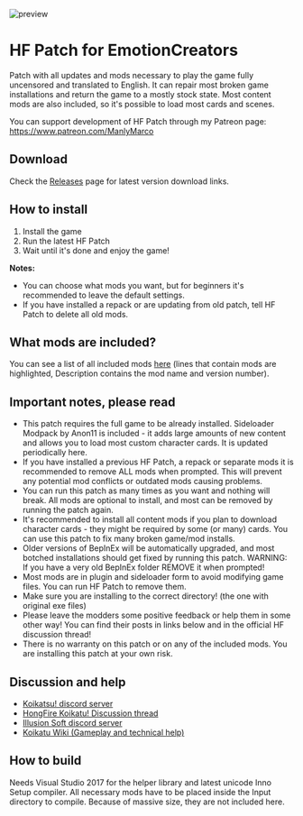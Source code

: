 ![preview](https://user-images.githubusercontent.com/39247311/49796741-cf723180-fd3d-11e8-8b8a-2d4d3de6b568.PNG)
# HF Patch for EmotionCreators
Patch with all updates and mods necessary to play the game fully uncensored and translated to English. It can repair most broken game installations and return the game to a mostly stock state. Most content mods are also included, so it's possible to load most cards and scenes.

You can support development of HF Patch through my Patreon page: https://www.patreon.com/ManlyMarco

## Download
Check the [Releases](https://github.com/ManlyMarco/EC-HF_Patch/releases) page for latest version download links.

## How to install
1. Install the game
2. Run the latest HF Patch
3. Wait until it's done and enjoy the game!

**Notes:**
- You can choose what mods you want, but for beginners it's recommended to leave the default settings.
- If you have installed a repack or are updating from old patch, tell HF Patch to delete all old mods.

## What mods are included?
You can see a list of all included mods [here](https://github.com/ManlyMarco/EC-HF_Patch/blob/master/patch.iss#L24-L85) (lines that contain mods are highlighted, Description contains the mod name and version number).

## Important notes, please read
- This patch requires the full game to be already installed. Sideloader Modpack by Anon11 is included - it adds large amounts of new content and allows you to load most custom character cards. It is updated periodically here.
- If you have installed a previous HF Patch, a repack or separate mods it is recommended to remove ALL mods when prompted. This will prevent any potential mod conflicts or outdated mods causing problems.
- You can run this patch as many times as you want and nothing will break. All mods are optional to install, and most can be removed by running the patch again.
- It's recommended to install all content mods if you plan to download character cards - they might be required by some (or many) cards.
You can use this patch to fix many broken game/mod installs.
- Older versions of BepInEx will be automatically upgraded, and most botched installations should get fixed by running this patch. WARNING: If you have a very old BepInEx folder REMOVE it when prompted!
- Most mods are in plugin and sideloader form to avoid modifying game files. You can run HF Patch to remove them.
- Make sure you are installing to the correct directory! (the one with original exe files)
- Please leave the modders some positive feedback or help them in some other way! You can find their posts in links below and in the official HF discussion thread!
- There is no warranty on this patch or on any of the included mods. You are installing this patch at your own risk.

## Discussion and help
- [Koikatsu! discord server](https://discord.gg/zS5vJYS)
- [HongFire Koikatu! Discussion thread](http://www.hongfire.com/forum/forum/hentai-lair/hentai-game-discussion/5921249)
- [Illusion Soft discord server](https://discord.gg/F3bDEFE)
- [Koikatu Wiki (Gameplay and technical help)](https://wiki.anime-sharing.com/hgames/index.php?title=Koikatu)

## How to build
Needs Visual Studio 2017 for the helper library and latest unicode Inno Setup compiler. All necessary mods have to be placed inside the Input directory to compile. Because of massive size, they are not included here.
